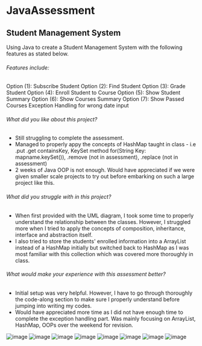 # JavaAssessment
## Student Management System
Using Java to create a Student Management System with the following features as stated below.

###### Features include:
Option (1): Subscribe Student
Option (2): Find Student
Option (3): Grade Student
Option (4): Enroll Student to Course
Option (5): Show Student Summary
Option (6): Show Courses Summary
Option (7): Show Passed Courses
Exception Handling for wrong date input

###### What did you like about this project?
- Still struggling to complete the assessment.
- Managed to properly appy the concepts of HashMap taught in class - i.e .put .get containsKey, KeySet method for(String Key: mapname.keySet()), .remove (not in assessment), .replace (not in assessment)
- 2 weeks of Java OOP is not enough. Would have appreciated if we were given smaller scale projects to try out before embarking on such a large project like this. 

###### What did you struggle with in this project?
- When first provided with the UML diagram, I took some time to properly understand the relationship between the classes. However, I struggled more when I tried to apply the concepts of composition, inheritance, interface and abstraction itself.
- I also tried to store the students' enrolled information into a ArrayList instead of a HashMap initially but switched back to HashMap as I was most familiar with this collection which was covered more thoroughly in class.

###### What would make your experience with this assessment better?
- Initial setup was very helpful. However, I have to go through thoroughly the code-along section to make sure I properly understand before jumping into writing my codes.
- Would have appreciated more time as I did not have enough time to complete the exception handling part. Was mainly focusing on ArrayList, HashMap, OOPs over the weekend for revision. 

![image](https://user-images.githubusercontent.com/102950310/170977491-94989b3b-24af-4bd6-916d-864fc8083335.png)
![image](https://user-images.githubusercontent.com/102950310/170977911-ebb26c1d-4138-4dce-9164-afaf8d9a2a47.png)
![image](https://user-images.githubusercontent.com/102950310/170977526-ddd41a1b-38fb-4832-8050-43c9de1be99b.png)
![image](https://user-images.githubusercontent.com/102950310/170977555-faf3432f-611e-4a0d-a0e0-92d848149735.png)
![image](https://user-images.githubusercontent.com/102950310/170977583-106a4569-7b7c-471b-a355-791aead3639f.png)
![image](https://user-images.githubusercontent.com/102950310/170977600-f0cc6802-11df-49a7-a509-89b5e61f8f37.png)
![image](https://user-images.githubusercontent.com/102950310/170977609-a9558158-388e-4d9f-a428-9b1ca3cf38a5.png)
![image](https://user-images.githubusercontent.com/102950310/170977623-ef705d68-74b6-44b2-9c25-c09d47581833.png)








